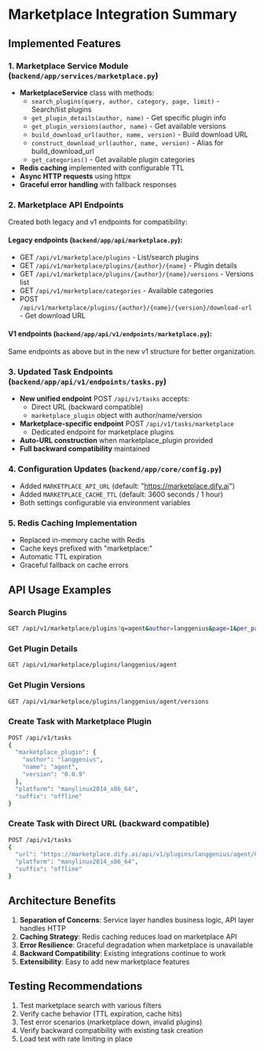 # Marketplace Integration Summary

## Implemented Features

### 1. Marketplace Service Module (`backend/app/services/marketplace.py`)
- **MarketplaceService** class with methods:
  - `search_plugins(query, author, category, page, limit)` - Search/list plugins
  - `get_plugin_details(author, name)` - Get specific plugin info
  - `get_plugin_versions(author, name)` - Get available versions
  - `build_download_url(author, name, version)` - Build download URL
  - `construct_download_url(author, name, version)` - Alias for build_download_url
  - `get_categories()` - Get available plugin categories
- **Redis caching** implemented with configurable TTL
- **Async HTTP requests** using httpx
- **Graceful error handling** with fallback responses

### 2. Marketplace API Endpoints
Created both legacy and v1 endpoints for compatibility:

#### Legacy endpoints (`backend/app/api/marketplace.py`):
- GET `/api/v1/marketplace/plugins` - List/search plugins
- GET `/api/v1/marketplace/plugins/{author}/{name}` - Plugin details
- GET `/api/v1/marketplace/plugins/{author}/{name}/versions` - Versions list
- GET `/api/v1/marketplace/categories` - Available categories
- POST `/api/v1/marketplace/plugins/{author}/{name}/{version}/download-url` - Get download URL

#### V1 endpoints (`backend/app/api/v1/endpoints/marketplace.py`):
Same endpoints as above but in the new v1 structure for better organization.

### 3. Updated Task Endpoints (`backend/app/api/v1/endpoints/tasks.py`)
- **New unified endpoint** POST `/api/v1/tasks` accepts:
  - Direct URL (backward compatible)
  - `marketplace_plugin` object with author/name/version
- **Marketplace-specific endpoint** POST `/api/v1/tasks/marketplace` 
  - Dedicated endpoint for marketplace plugins
- **Auto-URL construction** when marketplace_plugin provided
- **Full backward compatibility** maintained

### 4. Configuration Updates (`backend/app/core/config.py`)
- Added `MARKETPLACE_API_URL` (default: "https://marketplace.dify.ai")
- Added `MARKETPLACE_CACHE_TTL` (default: 3600 seconds / 1 hour)
- Both settings configurable via environment variables

### 5. Redis Caching Implementation
- Replaced in-memory cache with Redis
- Cache keys prefixed with "marketplace:"
- Automatic TTL expiration
- Graceful fallback on cache errors

## API Usage Examples

### Search Plugins
```bash
GET /api/v1/marketplace/plugins?q=agent&author=langgenius&page=1&per_page=20
```

### Get Plugin Details
```bash
GET /api/v1/marketplace/plugins/langgenius/agent
```

### Get Plugin Versions
```bash
GET /api/v1/marketplace/plugins/langgenius/agent/versions
```

### Create Task with Marketplace Plugin
```bash
POST /api/v1/tasks
{
  "marketplace_plugin": {
    "author": "langgenius",
    "name": "agent",
    "version": "0.0.9"
  },
  "platform": "manylinux2014_x86_64",
  "suffix": "offline"
}
```

### Create Task with Direct URL (backward compatible)
```bash
POST /api/v1/tasks
{
  "url": "https://marketplace.dify.ai/api/v1/plugins/langgenius/agent/0.0.9/download",
  "platform": "manylinux2014_x86_64",
  "suffix": "offline"
}
```

## Architecture Benefits

1. **Separation of Concerns**: Service layer handles business logic, API layer handles HTTP
2. **Caching Strategy**: Redis caching reduces load on marketplace API
3. **Error Resilience**: Graceful degradation when marketplace is unavailable
4. **Backward Compatibility**: Existing integrations continue to work
5. **Extensibility**: Easy to add new marketplace features

## Testing Recommendations

1. Test marketplace search with various filters
2. Verify cache behavior (TTL expiration, cache hits)
3. Test error scenarios (marketplace down, invalid plugins)
4. Verify backward compatibility with existing task creation
5. Load test with rate limiting in place